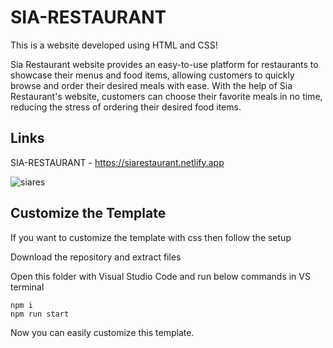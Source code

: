 # SIA-RESTAURANT

This is a website developed using HTML and CSS!

Sia Restaurant website provides an easy-to-use platform for restaurants to showcase their menus and food items, allowing customers to quickly browse and order their desired meals with ease. With the
help of Sia Restaurant's website, customers can choose their favorite meals in no time, reducing the stress of ordering their desired food items. 

## Links

SIA-RESTAURANT - https://siarestaurant.netlify.app

![siares](https://user-images.githubusercontent.com/91081774/215257858-f45862e0-7cee-4ad6-a461-67bf9b220bd9.png)

## Customize the Template

If you want to customize the template with css then follow the setup

Download the repository and extract files

Open this folder with Visual Studio Code and run below commands in VS terminal


```
npm i
npm run start
```
Now you can easily customize this template. 
